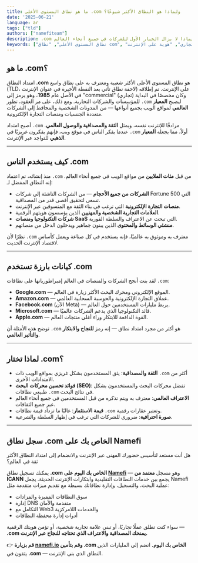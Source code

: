 ```yaml
---
title: ما هو نطاق المستوى الأعلى .com ولماذا هو النطاق الأكثر شيوعًا؟
date: '2025-06-21'
language: ar
tags: ["tld"]
authors: ["namefiteam"]
description: .com هو امتداد النطاق الأكثر شعبية وموثوقية في العالم. تعرف على تاريخه ومزاياه ولماذا لا يزال الخيار الأول للشركات في جميع أنحاء العالم.
keywords: ["نطاق المستوى الأعلى", "نطاق com", "النطاق الأكثر شيوعًا", "مصداقية", "نطاق تجاري", "هوية على الإنترنت"]
---
```



## **ما هو .com؟**

امتداد النطاق **.com** هو نطاق المستوى الأعلى الأكثر شعبية ومعترف به على نطاق واسع (TLD، لاحقة نطاق تأتي بعد النقطة الأخيرة في عنوان الإنترنت) على الإنترنت. تم إطلاقه في الأصل عام **1985**، وهو يرمز إلى "commercial" (تجاري) وكان مخصصًا في البداية للمؤسسات والشركات التجارية. ومع ذلك، على مر العقود، تطور `.com` ليصبح **المعيار العالمي** لمواقع الويب بجميع أنواعها — من المدونات الشخصية والمحافظ إلى الشركات متعددة الجنسيات ومنصات التجارة الإلكترونية.

أصبح امتداد `.com` مرادفًا للإنترنت نفسه، ويمثل **الثقة والمصداقية والوصول العالمي**. عندما يفكر الناس في موقع ويب، فإنهم يفكرون غريزيًا في `.com` أولاً، مما يجعله **المعيار الذهبي** للتواجد عبر الإنترنت.

---

## **كيف يستخدم الناس .com**

منذ إنشائه، تم اعتماد `.com` من قبل **مئات الملايين** من مواقع الويب في جميع أنحاء العالم. إنه النطاق المفضل لـ:

*   **الشركات من جميع الأحجام** — من الشركات الناشئة إلى شركات Fortune 500 التي تسعى لتحقيق أقصى قدر من المصداقية.
*   **منصات التجارة الإلكترونية** التي ترغب في بناء الثقة مع المتسوقين عبر الإنترنت.
*   **العلامات التجارية الشخصية والمهنيين** الذين يؤسسون هويتهم الرقمية.
*   **شركات التكنولوجيا ومنصات SaaS** التي تبحث عن الاعتراف والسلطة الفورية.
*   **منشئي الوسائط والمحتوى** الذين يبنون جماهير ويدخلون الدخل من منصاتهم.

نظرًا لأن `.com` معترف به وموثوق به عالميًا، فإنه يستخدم في كل صناعة ويعمل كأساس لاقتصاد الإنترنت الحديث.

---

## **كيانات بارزة تستخدم .com**

لقد بنت أنجح الشركات والمنصات في العالم إمبراطورياتها على نطاقات `.com`:

*   **Google.com** — الموقع الإلكتروني ومحرك البحث الأكثر زيارة في العالم.
*   **Amazon.com** — عملاق التجارة الإلكترونية والحوسبة السحابية العالمي.
*   **Facebook.com** (الآن Meta) — يربط مليارات المستخدمين حول العالم.
*   **Microsoft.com** — قائد التكنولوجيا الذي يدعم الشركات عالميًا.
*   **Apple.com** — القوة الدافعة للابتكار وراء أغلى منتجات العالم.

توضح هذه الأمثلة أن `.com` هو أكثر من مجرد امتداد نطاق — إنه رمز **للنجاح والابتكار والتأثير العالمي**.

---

## **لماذا تختار .com؟**

*   **الثقة والمصداقية**: يثق المستخدمون بشكل غريزي بمواقع الويب ذات `.com` أكثر من الامتدادات الأخرى.
*   **فوائد تحسين محركات البحث (SEO)**: تفضل محركات البحث والمستخدمون بشكل طبيعي نطاقات `.com` في نتائج البحث.
*   **الاعتراف العالمي**: معترف به ويتم تذكره من قبل المستخدمين في جميع أنحاء العالم عبر جميع الثقافات.
*   **قيمة الاستثمار**: غالبًا ما تزداد قيمة نطاقات `.com` وتعتبر عقارات رقمية.
*   **صورة احترافية**: ضروري للشركات التي ترغب في إظهار السلطة والشرعية.

---

## **سجل نطاق .com الخاص بك على Namefi**

هل أنت مستعد لتأسيس حضورك المهني عبر الإنترنت والانضمام إلى امتداد النطاق الأكثر ثقة في العالم؟

يمكنك تسجيل نطاق **.com الخاص بك اليوم على [Namefi](https://namefi.io)** — وهو مسجل **معتمد من ICANN** يجمع بين خدمات النطاقات التقليدية وابتكارات الإنترنت الحديثة. يجعل Namefi عملية البحث، والتسجيل، وإدارة نطاقاتك بسيطة مع تقديم ميزات متقدمة مثل:

*   سوق النطاقات المميزة والمزادات
*   إدارة DNS متقدمة والأمان
*   التكامل مع Web3 والخدمات اللامركزية
*   أدوات إدارة محفظة النطاقات

سواء كنت تطلق عملًا تجاريًا، أو تبني علامة تجارية شخصية، أو تؤمن هويتك الرقمية — **.com يمنحك المصداقية والاعتراف الذي تحتاجه للنجاح عبر الإنترنت.**

👉 **قم بزيارة [namefi.io](https://namefi.io) وقم بتأمين .com الخاص بك اليوم.**
انضم إلى المليارات الذين يثقون في **.com** — النطاق الذي بنى الإنترنت.